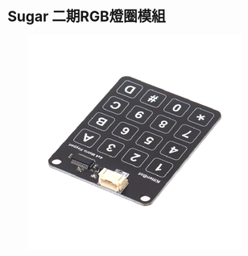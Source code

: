 # Sugar 二期RGB燈圈模組

<figure><img src="../../.gitbook/assets/image (1).png" alt=""><figcaption></figcaption></figure>
